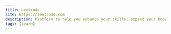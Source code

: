 ```yaml
---
title: Leetcode
site: https://leetcode.com
description: Platform to help you enhance your skills, expand your knowledge and prepare for technical interviews.
tags: [learn]
---
```

